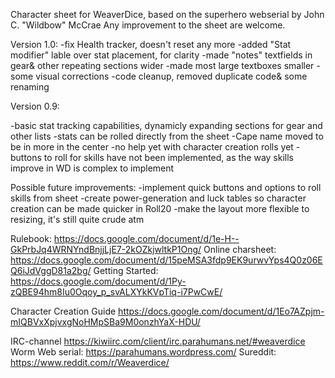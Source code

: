 Character sheet for WeaverDice, based on the superhero webserial by John C. "Wildbow" McCrae
Any improvement to the sheet are welcome.

Version 1.0:
-fix Health tracker, doesn't reset any more
-added "Stat modifier" lable over stat placement, for clarity
-made "notes" textfields in gear& other repeating sections wider
-made most large textboxes smaller
-some visual corrections
-code cleanup, removed duplicate code& some renaming

Version 0.9:

-basic stat tracking capabilities, dynamicly expanding sections for gear and other lists 
-stats can be rolled directly from the sheet
-Cape name moved to be in more in the center
-no help yet with character creation rolls yet
-buttons to roll for skills have not been implemented, as the way skills improve in WD is complex to implement

Possible future improvements:
-implement quick buttons and options to roll skills from sheet
-create power-generation and luck tables so character creation can be made quicker in Roll20
-make the layout more flexible to resizing, it's still quite crude atm

Rulebook: 			https://docs.google.com/document/d/1e-H--GkPrbJq4WRNYndBnjjLjE7-2kOZkjwltkP1Ong/
Online charsheet: 	https://docs.google.com/document/d/15peMSA3fdp9EK9urwvYps4Q0z06EQ6iJdVggD81a2bg/
Getting Started: 	https://docs.google.com/document/d/1Py-zQBE94hm8Iu0Oqoy_p_svALXYkKVpTiq-i7PwCwE/

Character Creation Guide https://docs.google.com/document/d/1Eo7AZpjm-mIQBVxXpjvxgNoHMpSBa9M0onzhYaX-HDU/

IRC-channel 	 https://kiwiirc.com/client/irc.parahumans.net/#weaverdice
Worm Web serial: https://parahumans.wordpress.com/
Sureddit:		 https://www.reddit.com/r/Weaverdice/